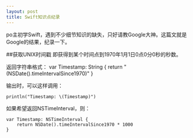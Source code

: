 ```yaml
---
layout: post
title: Swift知识点纪录
---
```

po主初学Swift，遇到不少细节知识的缺失，只好请教Google大神。这篇文就是Google的结果，纪录一下。

##获取UNIX时间戳
即获得到某个时间点到1970年1月1日0点0分0秒的秒数。

返回字符串格式：
     var Timestamp: String {
        return "\(NSDate().timeIntervalSince1970)"
    }

输出时，可以这样调用：
    
    println("Timestamp: \(Timestamp)")

如果希望返回NSTimeInterval，则：
  
    var Timestamp: NSTimeInterval {
        return NSDate().timeIntervalSince1970 * 1000
    }
